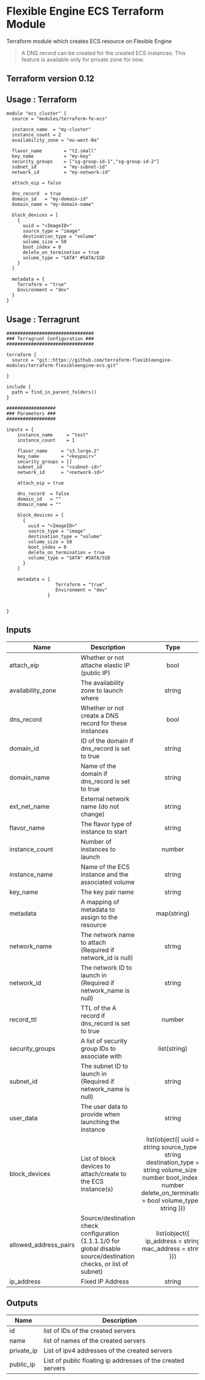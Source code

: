 # Flexible Engine ECS Terraform Module

Terraform module which creates ECS resource on Flexible Engine

> A DNS record can be created for the created ECS instances. This feature is available only for private zone for now.

## Terraform version 0.12

## Usage : Terraform

```hcl
module "ecs_cluster" {
  source = "modules/terraform-fe-ecs"

  instance_name  = "my-cluster"
  instance_count = 2
  availability_zone = "eu-west-0a"

  flavor_name        = "t2.small"
  key_name           = "my-key"
  security_groups    = ["sg-group-id-1","sg-group-id-2"]
  subnet_id          = "my-subnet-id"
  network_id         = "my-network-id"

  attach_eip = false

  dns_record  = true
  domain_id   = "my-domain-id"
  domain_name = "my-domain-name"

  block_devices = [
    {
      uuid = "<ImageID>"
      source_type = "image"
      destination_type = "volume"
      volume_size = 50
      boot_index = 0
      delete_on_termination = true
      volume_type = "SATA" #SATA/SSD
    }
  ]

  metadata = {
    Terraform = "true"
    Environment = "dev"
  }
}
```

## Usage : Terragrunt

```hcl
################################
### Terragrunt Configuration ###
################################

terraform {
  source = "git::https://github.com/terraform-flexibleengine-modules/terraform-flexibleengine-ecs.git"

}

include {
  path = find_in_parent_folders()
}

##################
### Parameters ###
##################

inputs = {
    instance_name     = "test"
    instance_count    = 1

    flavor_name     = "s3.large.2"
    key_name        = "<keypair>"
    security_groups = []
    subnet_id       = "<subnet-id>"
    network_id      = "<network-id>"

    attach_eip = true

    dns_record  = false
    domain_id   = ""
    domain_name = ""

    block_devices = [
      {
        uuid = "<ImageID>"
        source_type = "image"
        destination_type = "volume"
        volume_size = 50
        boot_index = 0
        delete_on_termination = true
        volume_type = "SATA" #SATA/SSD
      }
    ]

    metadata = {
                  Terraform = "true"
                  Environment = "dev"
               }


}

```

## Inputs

| Name | Description | Type | Default | Required |
|------|-------------|:----:|:-----:|:-----:|
| attach\_eip | Whether or not attache elastic IP (public IP) | bool | `"false"` | no |
| availability\_zone | The availability zone to launch where | string | n/a | yes |
| dns\_record | Whether or not create a DNS record for these instances | bool | `"false"` | no |
| domain\_id | ID of the domain if dns_record is set to true | string | `""` | no |
| domain\_name | Name of the domain if dns_record is set to true | string | `""` | no |
| ext\_net\_name | External network name (do not change) | string | `"admin_external_net"` | no |
| flavor\_name | The flavor type of instance to start | string | n/a | yes |
| instance\_count | Number of instances to launch | number | `"1"` | no |
| instance\_name | Name of the ECS instance and the associated volume | string | n/a | yes |
| key\_name | The key pair name | string | n/a | yes |
| metadata | A mapping of metadata to assign to the resource | map(string) | `{}` | no |
| network\_name | The network name to attach (Required if network_id is null) | string | n/a | yes |
| network\_id | The network ID to launch in (Required if network_name is null) | string | n/a | yes |
| record\_ttl | TTL of the A record if dns_record is set to true | number | `"300"` | no |
| security\_groups | A list of security group IDs to associate with | list(string) | n/a | yes |
| subnet\_id | The subnet ID to launch in (Required if network_name is null) | string | n/a | yes |
| user\_data | The user data to provide when launching the instance | string | `""` | no |
| block\_devices | List of block devices to attach/create to the ECS instance(s) | list(object({ uuid = string source_type = string destination_type = string volume_size = number boot_index = number delete_on_termination = bool volume_type = string })) | n/a | yes |
| allowed\_address\_pairs | Source/destination check configuration (1.1.1.1/0 for global disable source/destination checks, or list of subnet) | list(object({ ip_address = string mac_address = string })) | `[]` | no |
| ip\_address | Fixed IP Address| string | null | no |

## Outputs

| Name | Description |
|------|-------------|
| id | list of IDs of the created servers |
| name | list of names of the created servers |
| private\_ip | List of ipv4 addresses of the created servers |
| public\_ip | List of public floating ip addresses of the created servers |
